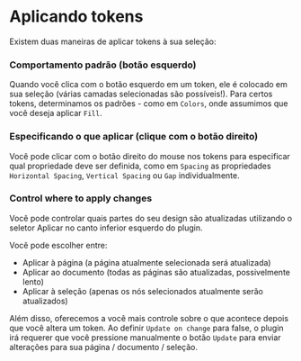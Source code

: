 # Aplicando tokens

Existem duas maneiras de aplicar tokens à sua seleção:

### Comportamento padrão (botão esquerdo)
Quando você clica com o botão esquerdo em um token, ele é colocado em sua seleção (várias camadas selecionadas são possíveis!). Para certos tokens, determinamos os padrões - como em `Colors`, onde assumimos que você deseja aplicar `Fill`.

### Especificando o que aplicar (clique com o botão direito)
Você pode clicar com o botão direito do mouse nos tokens para especificar qual propriedade deve ser definida, como em `Spacing` as propriedades `Horizontal Spacing`, `Vertical Spacing` ou `Gap` individualmente.

### Control where to apply changes
Você pode controlar quais partes do seu design são atualizadas utilizando o seletor Aplicar no canto inferior esquerdo do plugin. 

Você pode escolher entre:
- Aplicar à página (a página atualmente selecionada será atualizada)
- Aplicar ao documento (todas as páginas são atualizadas, possivelmente lento)
- Aplicar à seleção (apenas os nós selecionados atualmente serão atualizados)

Além disso, oferecemos a você mais controle sobre o que acontece depois que você altera um token. Ao definir `Update on change` para false, o plugin irá requerer que você pressione manualmente o botão `Update` para enviar alterações para sua página / documento / seleção.